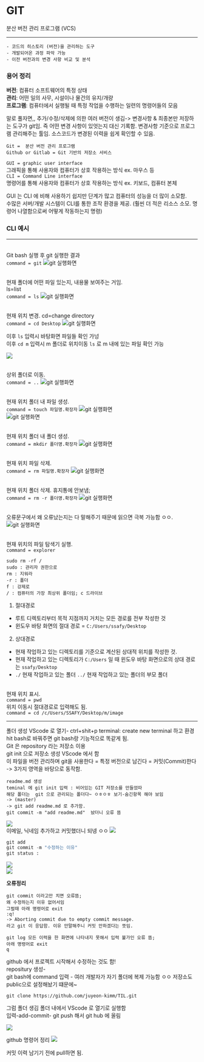 # **GIT** 
분산 버전 관리 프로그램  (VCS)
*** 

    - 코드의 히스토리 (버전)을 관리하는 도구
    - 개발되어온 과정 파악 가능
    - 이전 버전과의 변경 사항 비교 및 분석

### **용어 정리** 
**버전**: 컴퓨터 소프트웨어의 특정 상태  
**관리**: 어떤 일의 사무, 시설이나 물건의 유지/개량  
**프로그램**: 컴퓨터에서 실행될 때 특정 작업을 수행하는 일련의 명령어들의 모음 

말로 풀자면,, 추가/수정/삭제에 의한 여러 버전이 생김-> 변경사항 & 최종본만 저장하는 도구가 git임. 즉 어떤 변경 사항이 있엇는지 대신 기록함. 변경사항 기준으로 프로그램 관리해주는 툴임. 소스코드가 변경된 이력을 쉽게 확인할 수 있음. <br>
<!-- git 은 분산버전관리가 가능하게 하는 프로그램이며,  github, gitlab은 저장소( 저장 서비스)임. -->
    Git =  분산 버전 관리 프로그램
    Github or Gitlab = Git 기반의 저장소 서비스

`GUI = graphic user interface
`  
그래픽을 통해 사용자와 컴퓨터가 상호 작용하는 방식  ex. 마우스 등   
`CLI = Command Line interface
`  
명령어를 통해 사용자와 컴퓨터가 상호 작용하는 방식  ex. 키보드, 컴퓨터 본체  

GUI 는 CLI 에 비해 사용하기 쉽지만 단계가 많고 컴퓨터의 성능을 더 많이 소모함.  
수많은 서버/개발 시스템이 CLI를 통한 조작 환경을 제공. (훨씬 더 적은 리소스 소모. 명령어 나열함으로써 어떻게 작동하는지 명령)

### CLI 예시
--- 
<br> Git bash 실행 후 git 실행한 결과  
`command = git`
![git 실행화면](git/1.png)  

<br> 현재 폴더에 어떤 파일 있는지, 내용물 보여주는 거임.  
ls=list  
`command = ls`
![git 실행화면](git/2.png)  
 
 <br> 현재 위치 변경.
 cd=change directory  
`command = cd Desktop`
![git 실행화면](git/3.png)  

이후 `ls` 입력시 바탕화면 파일들 확인 가넝  
이후 `cd m` 입력시 m 폴더로 위치이동
`ls` 로 m 내에 있는 파일 확인 가능

![](git/4.png) 

<br> 상위 폴더로 이동.   
`command = ..`
![git 실행화면](git/5.png)  

<br> 현재 위치 폴더 내 파일 생성.   
`command = touch 파일명.확장자`
![git 실행화면](git/6.png)  
![git 실행화면](git/6_2.png)  

<br> 현재 위치 폴더 내 폴더 생성.   
`command = mkdir 폴더명.확장자`
![git 실행화면](git/7.png)  

<br> 현재 위치 파일 삭제.   
`command = rm 파일명.확장자`
![git 실행화면](git/8.png)  

<br> 현재 위치 폴더 삭제. 휴지통에 안보냄;   
`command = rm -r 폴더명.확장자`
![git 실행화면](git/9.png)  

<br> 오류문구에서 왜 오류났는지는 다 말해주기 때문에 읽으면 극복 가능함 ㅇㅇ.   
![git 실행화면](git/10.png)  

<br> 현재 위치의 파일 탐색기 실행.   
`command = explorer`

```
sudo rm -rf /
sudo : 관리자 권한으로 
rm : 지워라 
-r : 폴더 
f : 강제로 
/ : 컴퓨터의 가장 최상위 폴더임; c 드라이브
```   

1. 절대경로
- 루트 디렉토리부터 목적 지점까지 거치는 모든 경로를 전부 작성한 것 
- 윈도우 바탕 화면의 절대 경로 = `C:/Users/ssafy/Desktop`
2. 상대경로
- 현재 작업하고 있는 디렉토리를 기준으로 계산된 상대적 위치를 작성한 것. 
- 현재 작업하고 있는 디렉토리가 `C:/Users` 일 때 윈도우 바탕 화면으로의 상대 경로는 `ssafy/Desktop`
- `./` 현재 작업하고 있는 폴더  `../` 현재 작업하고 있는 폴더의 부모 폴더

<br> 현재 위치 표시.   
`command = pwd`
<br> 위치 이동시 절대경로로 입력해도 됨.   
`command = cd /c/Users/SSAFY/Desktop/m/image`

---

폴더 생성
VScode 로 열기- ctrl+shit+p terminal: create new terminal 하고 환경 hit bash로 바꿔주면 git bash랑 기능적으로 똑같게 됨.  
Git 은 repository 라는 저장소 이용  
git init 으로 저장소 생성
VScode 에서 함  
이 파일을 버전 관리하며 git을 사용한다 = 특정 버전으로 남긴다 = 커밋(Commit)한다  
-> 3가지 영역을 바탕으로 동작함. 
```
readme.md 생성
teminal 에 git init 입력 : 비어있는 GIT 저장소를 만들었따
해당 폴더는  git 으로 관리되는 폴더다~ ㅇㅎㅇㅎ 보기-숨긴항목 해야 보임
-> (master) 
-> git add readme.md 로 추가함. 
git commit -m "add readme.md"  놨더니 오류 뜸
```
![](git/11.png)  
이메일, 닉네임 추가하고 커밋했더니 되넹 ㅇㅇ
![](git/13.png)  

```python
git add
git commit -m "수정하는 이유"
git status : 
```

![](git/14.png)  
![](git/15.png)  

**오류정리**
```
git commit 이라고만 치면 오류뜸; 
왜 수정하는지 이유 없어서임 
그럴때 아래 명령어로 exit 
:q!
-> Aborting commit due to empty commit message.
라고 git 이 응답함. 이유 안말해주니 커밋 안하겠다는 뜻임.
```
```
git log 모든 이력을 한 화면에 나타내지 못해서 입력 불가인 오류 뜸; 
아래 명령어로 exit 
q
```

github 에서 프로젝트 시작해서 수정하는 것도 함!  
repositury 생성-  
git bash에 command 입력 - 여러 개발자가 자기 폴더에 복제 가능함 ㅇㅇ 저장소도 public으로 설정해놨기 떄문에~
```
git clone https://github.com/juyeon-kimm/TIL.git 
```
그럼 폴더 생김 폴더 내에서 VScode 로 열기로 실행함  
입력-add-commit-
git push 해서 git hub 에 올림  

![](git/17.png)

github 명령어 정리
![](git/16.png)  

커밋 이력 남기기 전에 pull하면 됨.
